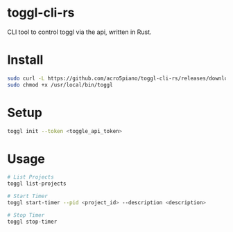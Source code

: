 # toggl-cli-rs

CLI tool to control toggl via the api, written in Rust.

# Install

```bash
sudo curl -L https://github.com/acro5piano/toggl-cli-rs/releases/download/v0.0.1/toggl-cli-rs -o /usr/local/bin/toggl
sudo chmod +x /usr/local/bin/toggl
```

# Setup

```bash
toggl init --token <toggle_api_token>
```

# Usage

```bash
# List Projects
toggl list-projects

# Start Timer
toggl start-timer --pid <project_id> --description <description>

# Stop Timer
toggl stop-timer
```
